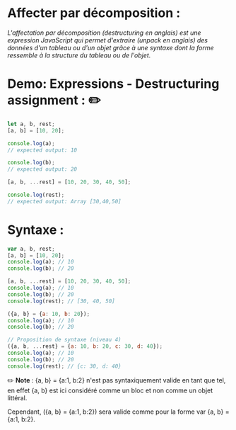 # Affecter par décomposition :

_L'affectation par décomposition (destructuring en anglais) est une expression JavaScript qui permet d'extraire (unpack en anglais) des données d'un tableau ou d'un objet grâce à une syntaxe dont la forme ressemble à la structure du tableau ou de l'objet._

# Demo: Expressions - Destructuring assignment : :pencil2:

````js
let a, b, rest;
[a, b] = [10, 20];

console.log(a);
// expected output: 10

console.log(b);
// expected output: 20

[a, b, ...rest] = [10, 20, 30, 40, 50];

console.log(rest);
// expected output: Array [30,40,50]
````

# Syntaxe :

````js
var a, b, rest;
[a, b] = [10, 20];
console.log(a); // 10
console.log(b); // 20

[a, b, ...rest] = [10, 20, 30, 40, 50];
console.log(a); // 10
console.log(b); // 20
console.log(rest); // [30, 40, 50]

({a, b} = {a: 10, b: 20});
console.log(a); // 10
console.log(b); // 20

// Proposition de syntaxe (niveau 4)
({a, b, ...rest} = {a: 10, b: 20, c: 30, d: 40});
console.log(a); // 10
console.log(b); // 20
console.log(rest); // {c: 30, d: 40}
````

:pencil2: **Note** : {a, b} = {a:1, b:2} n'est pas syntaxiquement valide en tant que tel, en effet {a, b} est ici considéré comme un bloc et non comme un objet littéral.

Cependant, ({a, b} = {a:1, b:2}) sera valide comme pour la forme var {a, b} = {a:1, b:2}.




